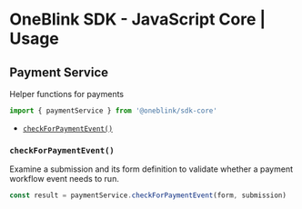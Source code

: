 # OneBlink SDK - JavaScript Core | Usage

## Payment Service

Helper functions for payments

```js
import { paymentService } from '@oneblink/sdk-core'
```

- [`checkForPaymentEvent()`](#checkforpaymentevent)

### `checkForPaymentEvent()`

Examine a submission and its form definition to validate whether a payment workflow event needs to run.

```js
const result = paymentService.checkForPaymentEvent(form, submission)
```

